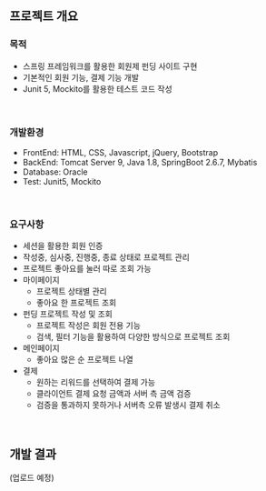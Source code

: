 ## 프로젝트 개요

### 목적
- 스프링 프레임워크를 활용한 회원제 펀딩 사이트 구현
- 기본적인 회원 기능, 결제 기능 개발
- Junit 5, Mockito를 활용한 테스트 코드 작성
<br>

### 개발환경

- FrontEnd: HTML, CSS, Javascript, jQuery, Bootstrap
- BackEnd: Tomcat Server 9, Java 1.8, SpringBoot 2.6.7, Mybatis
- Database: Oracle
- Test: Junit5, Mockito  
<br>

### 요구사항
- 세션을 활용한 회원 인증
- 작성중, 심사중, 진행중, 종료 상태로 프로젝트 관리
- 프로젝트 좋아요를 눌러 따로 조회 가능
- 마이페이지
  - 프로젝트 상태별 관리
  - 좋아요 한 프로젝트 조회
- 펀딩 프로젝트 작성 및 조회
    - 프로젝트 작성은 회원 전용 기능
    - 검색, 필터 기능을 활용하여 다양한 방식으로 프로젝트 조회
- 메인페이지
  - 좋아요 많은 순 프로젝트 나열
- 결제
  - 원하는 리워드를 선택하여 결제 가능
  - 클라이언트 결제 요청 금액과 서버 측 금액 검증
  - 검증을 통과하지 못하거나 서버측 오류 발생시 결제 취소
<br>

## 개발 결과
(업로드 예정)
